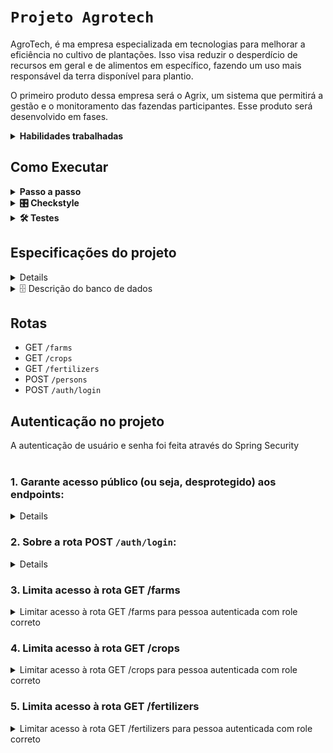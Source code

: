 # `Projeto Agrotech`



AgroTech, é ma empresa especializada em tecnologias para melhorar a eficiência no cultivo de plantações. Isso visa reduzir
o desperdício de recursos em geral e de alimentos em específico, fazendo um uso mais responsável da
terra disponível para plantio.

O primeiro produto dessa empresa será o Agrix, um sistema que permitirá a gestão e o monitoramento
das fazendas participantes. Esse produto será desenvolvido em fases.



<details>
  <summary><strong> Habilidades trabalhadas</strong></summary>

- Aplicação o conhecimento do ecossistema Spring para criar rotas da API.
- Aplicação a injeção de dependência para conectar as camadas de controle, serviço e persistência.
- Implementação de gerenciamento de erros no Spring Web.
- Criação do Dockerfile para configurar a aplicação para execução no Docker.
- Aplicação do conhecimento do ecossistema Spring para criar rotas da API.
- Aplicação a injeção de dependência para conectar as camadas de controle, serviço e persistência.
- Utiização o Spring Data JPA para implementar entidades e repositórios para a persistência em banco
  de dados, bem como implementar buscas customizadas.
- Utiização campos de data nas rotas da API e no banco de dados
- Criação de testes unitários para garantir a qualidade e funcionamento correto da implementação, com
  cobertura de código adequada.
- Aplicação do conhecimento sobre Spring Security para adicionar autenticação ao projeto.
- Garantir que diferentes rotas atenda à regras específicas de autorização. 

</details>

## Como Executar

<details>
 <summary><strong> Passo a passo</strong></summary>
1. Clone o repositório

- Use o comando: `git clone <url do repositório>`
- Entre na pasta do repositório que você acabou de clonar:
    - `cd <nome do repositório>`

2. Instale as dependências

- `mvn install -DskipTests`

3. Crie uma branch a partir da branch `main`

- Verifique que você está na branch `main`
    - Exemplo: `git branch`
- Se você não estiver, mude para a branch `main`
    - Exemplo: `git checkout main`
- Agora, crie uma branch à qual você vai submeter os `commits` do seu projeto:
    - Você deve criar uma branch no seguinte formato: `nome-sobrenome-nome-do-projeto`;
    - Exemplo: `git checkout -b maria-soares-lessons-learned`

4. Crie na raiz do projeto os arquivos que você precisará desenvolver:

- Verifique que você está na raiz do projeto:
    - Exemplo: `pwd` -> o retorno vai ser algo tipo
      _/Users/maria/code/**sd-0x-project-lessons-learned**_
- Crie os arquivos index.html e style.css:
    - Exemplo: `touch index.html style.css`

5. Adicione as mudanças ao _stage_ do Git e faça um `commit`

- Verifique que as mudanças ainda não estão no _stage_:
    - Exemplo: `git status` (devem aparecer listados os novos arquivos em vermelho)
- Adicione o novo arquivo ao _stage_ do Git:
    - Exemplo:
        - `git add .` (adicionando todas as mudanças - _que estavam em vermelho_ - ao stage do Git)
        - `git status` (devem aparecer listados os arquivos em verde)
- Faça o `commit` inicial:
    - Exemplo:
        - `git commit -m 'iniciando o projeto. VAMOS COM TUDO :rocket:'` (fazendo o primeiro commit)
        - `git status` (deve aparecer uma mensagem tipo _nothing to commit_ )

6. Adicione a sua branch com o novo `commit` ao repositório remoto

- Usando o exemplo anterior: `git push -u origin maria-soares-lessons-learned`

7. Crie um novo `Pull Request` _(PR)_

- Vá até a página de _Pull Requests_
  do [repositório no GitHub](https://github.com/tryber/sd-0x-project-lessons-learned/pulls)
    - Clique no botão verde _"New pull request"_
    - Clique na caixa de seleção _"Compare"_ e escolha a sua branch **com atenção**
- Coloque um título para o seu _Pull Request_
    - Exemplo: _"Cria tela de busca"_
- Clique no botão verde _"Create pull request"_

- Adicione uma descrição para o _Pull Request_, um título nítido que o identifique, e clique no
  botão verde _"Create pull request"_

 <img width="1335" alt="Exemplo de pull request" src="https://user-images.githubusercontent.com/42356399/166255109-b95e6eb4-2503-45e5-8fb3-cf7caa0436e5.png">

- Volte até a [página de _Pull
  Requests_ do repositório](https://github.com/tryber/sd-0x-project-lessons-learned/pulls) e confira
  que o seu _Pull Request_ está criado

</details>


<details>
<summary><strong>🎛 Checkstyle</strong></summary>

Para garantir a qualidade do código, utilizo neste projeto o `Checkstyle`. Assim o código
estará alinhado com as boas práticas de desenvolvimento, sendo mais legível e de fácil manutenção!
Para poder rodar o `Checkstyle` certifique-se de ter executado o comando `mvn install` dentro do
repositório.

Para rodá-los localmente no repositório, execute os comandos abaixo:

```bash
mvn checkstyle:check
```

Se a análise do `Checkstyle` encontrar problemas no seu código, tais problemas serão mostrados no
seu terminal. Se não houver problema no seu código, nada será impresso no seu terminal.

Você pode também instalar o plugin do `Checkstyle` na sua `IDE`. Para isso, volte na primeira seção
do conteúdo.

</details>

<details>
<summary><strong>🛠 Testes</strong></summary>

Para executar todos os testes basta rodar o comando:

```bash
mvn test
```

Para executar apenas uma classe de testes:

```bash
mvn test -Dtest="TestClassName"
```

</details>

## Especificações do projeto

<details>
- Os testes deste projeto são, de maneira geral, testes de integração. Cada teste fará diversas chamadas à API e validará a resposta e o comportamento da aplicação, mas sem restringir implementações específicas de classes e métodos.
- O projeto foi implementado utilizando o ecossistema Spring (Spring Boot, Spring Web, Spring Data, etc). 
- O banco de dados utilizado foi o MySql.
- Os testes do projeto utilizam um banco "mockado" em memória do tipo H2.
</details>

<details>
<summary>🗄️ Descrição do banco de dados</summary><br>

![Modelo de tabelas](images/agrix-tabelas-fase-b.png)

Nesse modelos, temos as seguintes tabelas:
- `farm`: representa uma fazenda
- `crop`: representa uma plantação, e está em relacionamento `n:1` ("muitos para um") com a tabela `farm`
- `fertilizer`: esta nova tabela representa um fertilizante, e está em um relacionamento `n:n` ("muitos para muitos") com a tabela `crop`. Esse relacionamento é realizado através da tabela `crop_fertilizer`.

</details>


## Rotas


 
 - GET `/farms`
 - GET `/crops`
 - GET `/fertilizers`
 - POST `/persons`
 - POST `/auth/login` 


## Autenticação no projeto
 <summary>A autenticação de usuário e senha foi feita através do Spring Security</summary><br />
 
### 1. Garante acesso público (ou seja, desprotegido) aos endpoints:
 
<details>
    - POST `/persons` (permitir cadastro de novas pessoas)
    - POST `/auth/login` (permitir login) 
</details>

### 2. Sobre a rota POST `/auth/login`:

<details>
    - deve receber o `username` e `password` no corpo da requisição
    - deve validar os dados passados utilizando as pessoas que foram criadas pela rota `/persons`
    - caso os dados estejam incorretos, deve retornar status 403
    - caso os dados estejam corretos, deve retornar um campo `token` contendo um JWT gerado

<details>
  <summary>🔍 Formato/exemplo de requisição e resposta</summary><br />

Exemplo de requisição na rota POST `/auth/login` (suppondo que os dados estejam corretos):

```json
{
  "username": "zerocool",
  "password": "senhasecreta"
}
```

Exemplo de resposta:

```json
{
  "token": "eyJhbGciOiJIUzI1NiIsInR5cCI6IkpXVCJ9.eyJpc3MiOiJhZ3JpeCIsInN1YiI6Im1ycm9ib3QiLCJleHAiOjE2ODk5ODY2NTN9.lyha4rMcMhFd_ij-farGCXuJy-1Tun1IpJd5Ot6z_5w"
}
```

</details>

</details>

### 3. Limita acesso à rota GET /farms

<details>
  <summary>Limitar acesso à rota GET /farms para pessoa autenticada com role correto</summary><br />

Neste requisito você deve limitar o acesso à rota GET `/farms` para que apenas uma pessoa autenticada com role `USER`, `MANAGER` ou `ADMIN` possa acessar.

Você deve retornar status 403 caso a pessoa não tenha permissões corretas. Do contrário, a rota deve retornar a resposta usual.

</details>

### 4. Limita acesso à rota GET /crops

<details>
  <summary>Limitar acesso à rota GET /crops para pessoa autenticada com role correto</summary><br />

Apenas uma pessoa autenticada com role `MANAGER` ou `ADMIN` pode acessar.

Deve retornar status 403 caso a pessoa não tenha permissões corretas. Do contrário, a rota deve retornar a resposta usual.

</details>

### 5. Limita acesso à rota GET /fertilizers

<details>
  <summary>Limitar acesso à rota GET /fertilizers para pessoa autenticada com role correto</summary><br />

Deve limitar o acesso à rota GET `/fertilizers` para que apenas uma pessoa autenticada com role `ADMIN` possa acessar.

Você deve retornar status 403 caso a pessoa não tenha permissões corretas. Do contrário, a rota deve retornar a resposta usual.

</details>

<!-- mdi versão 1.1 projeto ⚠️ não exclua esse comentário -->
